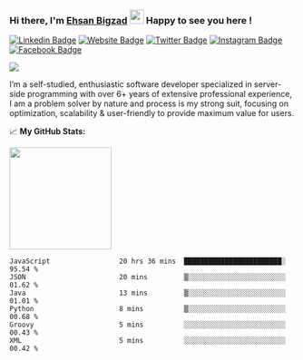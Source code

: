 ### Hi there, I'm <a href="https://teamartisans.com" target="_blank">Ehsan Bigzad</a> <img src="https://media.giphy.com/media/hvRJCLFzcasrR4ia7z/giphy.gif" width="25px"> Happy to see you here !

[![Linkedin Badge](https://img.shields.io/badge/-LinkedIn-0e76a8?style=flat-square&logo=Linkedin&logoColor=white)](https://linkedin.com/in/EhsanBigzad)
[![Website Badge](https://img.shields.io/badge/Website-3b5998?style=flat-square&logo=google-chrome&logoColor=white)](https://teamartisans.com)
[![Twitter Badge](https://img.shields.io/badge/-Twitter-00acee?style=flat-square&logo=Twitter&logoColor=white)](https://twitter.com/EhsanBigzad)
[![Instagram Badge](https://img.shields.io/badge/-Instagram-e4405f?style=flat-square&logo=Instagram&logoColor=white)](https://instagram.com/ehsanbigzad/)
[![Facebook Badge](https://img.shields.io/badge/-Facebook-0088cc?style=flat-square&logo=Facebook&logoColor=white)](https://facebook.com/EhsanBigzad7)

![](https://visitor-badge.glitch.me/badge?page_id=ehsanbigzad.ehsanbigzad) 

I’m a self-studied, enthusiastic software developer specialized in server-side programming with over 6+ years of extensive professional experience, I am a problem solver by nature and process is my strong suit, focusing on optimization, scalability & user-friendly to provide maximum value for users.

📈  **My GitHub Stats:**


<p>
  <img height="180em" src="https://github-readme-stats.vercel.app/api?username=ehsanbigzad&show_icons=true&hide_border=true&count_private=true&include_all_commits=true&theme=algolia" />
</p>

<!--START_SECTION:waka-->

```text
JavaScript                 20 hrs 36 mins  ████████████████████████░   95.54 %
JSON                       20 mins         ▒░░░░░░░░░░░░░░░░░░░░░░░░   01.62 %
Java                       13 mins         ▒░░░░░░░░░░░░░░░░░░░░░░░░   01.01 %
Python                     8 mins          ▒░░░░░░░░░░░░░░░░░░░░░░░░   00.68 %
Groovy                     5 mins          ░░░░░░░░░░░░░░░░░░░░░░░░░   00.43 %
XML                        5 mins          ░░░░░░░░░░░░░░░░░░░░░░░░░   00.42 %
```

<!--END_SECTION:waka-->
